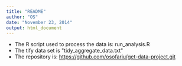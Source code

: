 ```yaml
---
title: "README"
author: "OS"
date: "November 23, 2014"
output: html_document
---
```


- The R script used to process the data is: run_analysis.R
- The tify data set is "tidy_aggregate_data.txt"
- The repository is: https://github.com/osofariu/get-data-project.git

